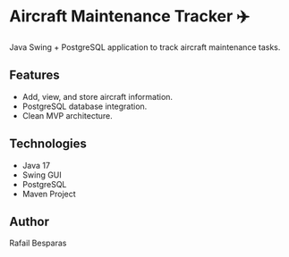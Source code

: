 # Aircraft Maintenance Tracker ✈️

Java Swing + PostgreSQL application to track aircraft maintenance tasks.

## Features
- Add, view, and store aircraft information.
- PostgreSQL database integration.
- Clean MVP architecture.

## Technologies
- Java 17
- Swing GUI
- PostgreSQL
- Maven Project

## Author
Rafail Besparas
